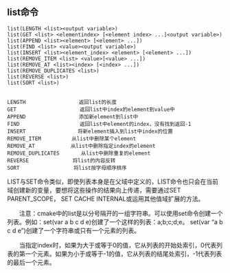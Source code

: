 ## list命令

    list(LENGTH <list><output variable>)
    list(GET <list> <elementindex> [<element index> ...]<output variable>)
    list(APPEND <list><element> [<element> ...])
    list(FIND <list> <value><output variable>)
    list(INSERT <list><element_index> <element> [<element> ...])
    list(REMOVE_ITEM <list> <value>[<value> ...])
    list(REMOVE_AT <list><index> [<index> ...])
    list(REMOVE_DUPLICATES <list>)
    list(REVERSE <list>)
    list(SORT <list>)

    
    LENGTH　　　　   　　　　 返回list的长度
    GET　　　　　　    　　　　返回list中index的element到value中
    APPEND　　　　    　　　　添加新element到list中
    FIND　　　　　　   　　　　返回list中element的index，没有找到返回-1
    INSERT 　　　　　　　　　 将新element插入到list中index的位置
    REMOVE_ITEM　　　　　　从list中删除某个element
    REMOVE_AT　　　　　　　从list中删除指定index的element
    REMOVE_DUPLICATES       从list中删除重复的element
    REVERSE 　　　　　　　　将list的内容反转
    SORT 　　　　　　　　　　将list按字母顺序排序


LIST与SET命令类似，即使列表本身是在父域中定义的，LIST命令也只会在当前域创建新的变量，要想将这些操作的结果向上传递，需要通过SET　PARENT_SCOPE， SET CACHE INTERNAL或运用其他值域扩展的方法。

　　注意：cmake中的list是以分号隔开的一组字符串。可以使用set命令创建一个列表。例如：set(var a b c d e)创建了一个这样的列表：a;b;c;d;e。 set(var “a b c d e”)创建了一个字符串或只有一个元素的列表。

　　当指定index时，如果<element index>为大于或等于0的值，它从列表的开始处索引，0代表列表的第一个元素。如果<element index>为小于或等于-1的值，它从列表的结尾处索引，-1代表列表的最后一个元素。